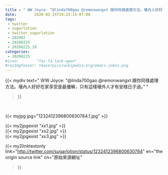 ```yaml
---
title : " WW Joyce: “@linda700gao @remonwangxt 跟你同樣處理方法。墻內人好好在家享受是最優解，只有這樣墻外人才有安穩日子過。”  "
date:        2020-02-25T19:33:15-07:00
tags:
 - twitter
 - sugarlotion
 - twitter_sugarlotion
 - 202002
 - 20200225
 - 20200225_19
categories:
 - 20200225
#icon:        "fas fa-lock-open"
#resImgTeaser: teaserpics/wikipedia.org/emacs-jokes.png
---
```


{{< mydiv text=" WW Joyce: “@linda700gao @remonwangxt 跟你同樣處理方法。墻內人好好在家享受是最優解，只有這樣墻外人才有安穩日子過。”  "
>}}
<br>


 {{< myjpg jpg="1232412396800630784.1.jpg" >}}<br> 

{{< my2jpgexist "xx1.jpg" >}}<br>
{{< my2jpgexist "xx2.jpg" >}}<br>
{{< my2jpgexist "xx3.jpg" >}}<br>


{{< my2linktextonly link="http://twitter.com/sugarlotion/status/1232412396800630784"
en="the origin source link" cn="原始來源網址"
>}}


<br>

